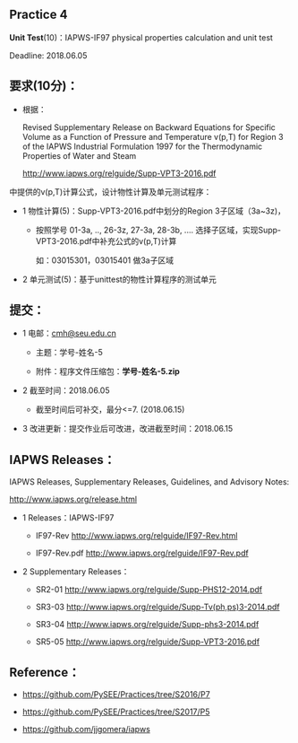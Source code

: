 
## Practice 4

**Unit Test**(10)：IAPWS-IF97 physical properties calculation and unit test  

Deadline: 2018.06.05

## 要求(10分)：

* 根据：
     
     Revised Supplementary Release on Backward Equations for Specific Volume
      as a Function of Pressure and Temperature v(p,T)
     for Region 3 of the IAPWS Industrial Formulation 1997 for the 
     Thermodynamic Properties of Water and Steam

     http://www.iapws.org/relguide/Supp-VPT3-2016.pdf

 中提供的v(p,T)计算公式，设计物性计算及单元测试程序：

 * 1 物性计算(5)：Supp-VPT3-2016.pdf中划分的Region 3子区域（3a~3z)，

    * 按照学号 01-3a, .., 26-3z, 27-3a, 28-3b, ....  选择子区域，实现Supp-VPT3-2016.pdf中补充公式的v(p,T)计算

       如：03015301，03015401 做3a子区域

 * 2 单元测试(5)：基于unittest的物性计算程序的测试单元
 
## 提交：

* 1 电邮：cmh@seu.edu.cn 
    
  * 主题：学号-姓名-5
    
  * 附件：程序文件压缩包：**学号-姓名-5.zip**

* 2 截至时间：2018.06.05

  * 截至时间后可补交，最分<=7. (2018.06.15)

* 3 改进更新：提交作业后可改进，改进截至时间：2018.06.15

## IAPWS Releases： 

IAPWS Releases, Supplementary Releases, Guidelines, and Advisory Notes:

http://www.iapws.org/release.html
              
* 1 Releases：IAPWS-IF97
           
  * IF97-Rev http://www.iapws.org/relguide/IF97-Rev.html
            
  * IF97-Rev.pdf  http://www.iapws.org/relguide/IF97-Rev.pdf

 * 2 Supplementary Releases：
      
   * SR2-01 http://www.iapws.org/relguide/Supp-PHS12-2014.pdf
        
   * SR3-03 http://www.iapws.org/relguide/Supp-Tv(ph,ps)3-2014.pdf
        
   * SR3-04 http://www.iapws.org/relguide/Supp-phs3-2014.pdf
        
   * SR5-05 http://www.iapws.org/relguide/Supp-VPT3-2016.pdf

## Reference：

* https://github.com/PySEE/Practices/tree/S2016/P7

* https://github.com/PySEE/Practices/tree/S2017/P5

* https://github.com/jjgomera/iapws

